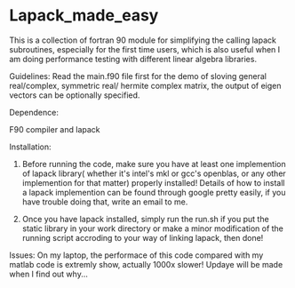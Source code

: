 # Lapack_made_easy
This is a collection of fortran 90 module for simplifying the calling lapack subroutines, especially for the first time users, which is also useful when I am doing performance testing with different linear algebra libraries.


Guidelines:
Read the main.f90 file first for the demo of sloving general real/complex, symmetric real/ hermite complex matrix,
the output of eigen vectors can be optionally specified.

Dependence:

F90 compiler and lapack 

Installation:
  1. Before running the code, make sure you have at least one implemention of lapack library( whether it's intel's mkl or gcc's
openblas, or any other implemention for that matter) properly installed! Details of how to install a lapack implemention can be 
found through google pretty easily, if you have trouble doing that, write an email to me.

  2. Once you have lapack installed, simply run the run.sh if you put the static library in your work directory or make a minor
  modification of the running script accroding to your way of linking lapack, then done!
  
  
 Issues:
   On my laptop, the performace of this code compared with my matlab code is extremly show, actually 1000x slower! Updaye will be made when I
   find out why...
